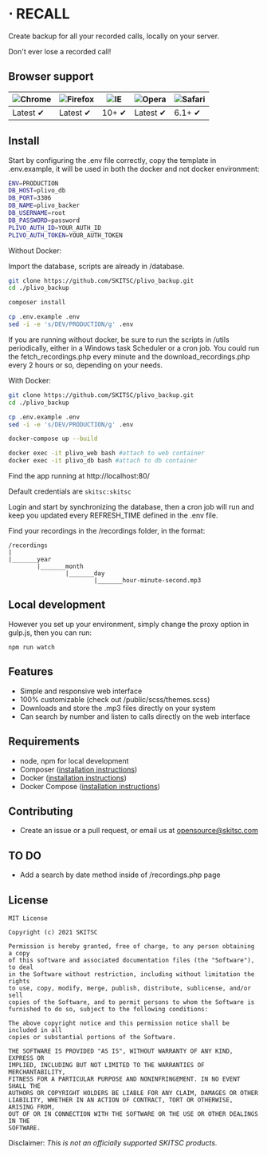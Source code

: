 # ⋅ RECALL
Create backup for all your recorded calls, locally on your server.

Don't ever lose a recorded call!

## Browser support

![Chrome](https://raw.githubusercontent.com/alrra/browser-logos/master/src/chrome/chrome_48x48.png) | ![Firefox](https://raw.githubusercontent.com/alrra/browser-logos/master/src/firefox/firefox_48x48.png) | ![IE](https://raw.githubusercontent.com/alrra/browser-logos/master/src/edge/edge_48x48.png) | ![Opera](https://raw.githubusercontent.com/alrra/browser-logos/master/src/opera/opera_48x48.png) | ![Safari](https://raw.githubusercontent.com/alrra/browser-logos/master/src/safari/safari_48x48.png)
--- | --- | --- | --- | --- |
Latest ✔ | Latest ✔ | 10+ ✔ | Latest ✔ | 6.1+ ✔ |

## Install

Start by configuring the .env file correctly, copy the template in .env.example, it will be used in both the docker and not docker environment:

```bash
ENV=PRODUCTION
DB_HOST=plivo_db
DB_PORT=3306
DB_NAME=plivo_backer
DB_USERNAME=root
DB_PASSWORD=password
PLIVO_AUTH_ID=YOUR_AUTH_ID
PLIVO_AUTH_TOKEN=YOUR_AUTH_TOKEN
```

Without Docker:

Import the database, scripts are already in /database.

```bash
git clone https://github.com/SKITSC/plivo_backup.git
cd ./plivo_backup

composer install

cp .env.example .env
sed -i -e 's/DEV/PRODUCTION/g' .env
```

If you are running without docker, be sure to run the scripts in /utils periodically, either in a Windows task Scheduler or a cron job. You could run the fetch_recordings.php every minute and the download_recordings.php every 2 hours or so, depending on your needs.

With Docker:
```bash
git clone https://github.com/SKITSC/plivo_backup.git
cd ./plivo_backup

cp .env.example .env
sed -i -e 's/DEV/PRODUCTION/g' .env

docker-compose up --build

docker exec -it plivo_web bash #attach to web container
docker exec -it plivo_db bash #attach to db container
```
Find the app running at http://localhost:80/

Default credentials are `skitsc:skitsc`

Login and start by synchronizing the database, then a cron job will run and keep you updated every REFRESH_TIME defined in the .env file.

Find your recordings in the /recordings folder, in the format:

```
/recordings
|       
|_______year
        |_______month
                |_______day
                        |_______hour-minute-second.mp3
```

## Local development

However you set up your environment, simply change the proxy option in gulp.js, then you can run:
```
npm run watch
```

## Features

* Simple and responsive web interface
* 100% customizable (check out /public/scss/themes.scss)
* Downloads and store the .mp3 files directly on your system
* Can search by number and listen to calls directly on the web interface

## Requirements

* node, npm for local development
* Composer ([installation instructions](https://getcomposer.org/doc/00-intro.md))
* Docker ([installation instructions](https://docs.docker.com/install/))
* Docker Compose ([installation instructions](https://docs.docker.com/compose/install/))

## Contributing

* Create an issue or a pull request, or email us at opensource@skitsc.com

## TO DO

* Add a search by date method inside of /recordings.php page

## License

```text
MIT License

Copyright (c) 2021 SKITSC

Permission is hereby granted, free of charge, to any person obtaining a copy
of this software and associated documentation files (the "Software"), to deal
in the Software without restriction, including without limitation the rights
to use, copy, modify, merge, publish, distribute, sublicense, and/or sell
copies of the Software, and to permit persons to whom the Software is
furnished to do so, subject to the following conditions:

The above copyright notice and this permission notice shall be included in all
copies or substantial portions of the Software.

THE SOFTWARE IS PROVIDED "AS IS", WITHOUT WARRANTY OF ANY KIND, EXPRESS OR
IMPLIED, INCLUDING BUT NOT LIMITED TO THE WARRANTIES OF MERCHANTABILITY,
FITNESS FOR A PARTICULAR PURPOSE AND NONINFRINGEMENT. IN NO EVENT SHALL THE
AUTHORS OR COPYRIGHT HOLDERS BE LIABLE FOR ANY CLAIM, DAMAGES OR OTHER
LIABILITY, WHETHER IN AN ACTION OF CONTRACT, TORT OR OTHERWISE, ARISING FROM,
OUT OF OR IN CONNECTION WITH THE SOFTWARE OR THE USE OR OTHER DEALINGS IN THE
SOFTWARE.
```

Disclaimer: _This is not an officially supported SKITSC products._